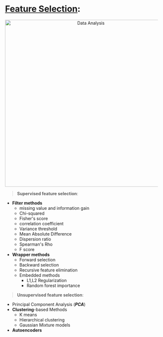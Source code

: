#   [Feature Selection](https://github.com/shreeramgs/roadmap/blob/main/Feature%20Selection/readme.md):

<p align="center">
  <a href="https://github.com/shreeramgs/roadmap/blob/main/Data%20Analysis/readme.md">
    <img src="https://github.com/shreeramgs/roadmap/assets/40434495/317c54a1-24f4-4cf2-a1e6-18884fe60a0f" alt="Data Analysis" width="550">
  </a>
</p>

>   **Supervised feature selection**:
-   **Filter methods**
    -    missing value and information gain
    -   Chi-squared
    -   Fisher's score
    -   correlation coefficient
    -   Variance threshold
    -   Mean Absolute Difference
    -   Dispersion ratio
    -   Spearman's Rho
    -   F score
-   **Wrapper methods**
    -   Forward selection
    -   Backward selection
    -   Recursive feature elimination
    -   Embedded methods
        -   L1,L2 Regularization
        -   Random forest importance

>   **Unsupervised feature selection**:
-   Principal Component Analysis (_**PCA**_)
-   **Clustering**-based Methods
    -   K means
    -   Hierarchical clustering
    -   Gaussian Mixture models
-   **Autoencoders**
